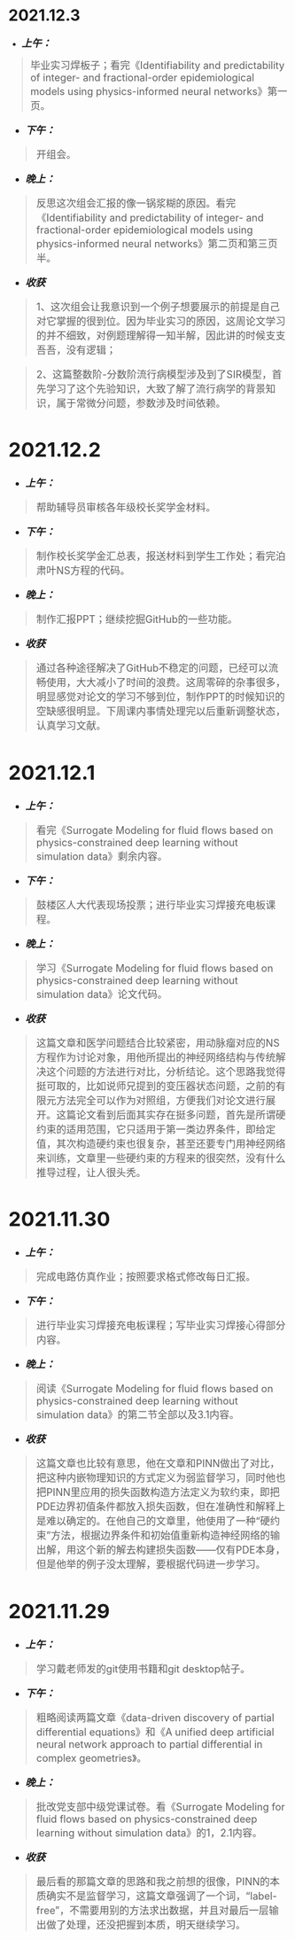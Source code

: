#  2021.12.3
* <font size=4>__*上午：*__</font>
> <font size=4>毕业实习焊板子；看完《Identifiability and predictability of integer- and fractional-order epidemiological models using physics-informed neural networks》第一页。
* <font size=4>__*下午：*__</font>
>开组会。
* <font size=4>__*晚上：*__</font>
>反思这次组会汇报的像一锅浆糊的原因。看完《Identifiability and predictability of integer- and fractional-order epidemiological models using physics-informed neural networks》第二页和第三页半。
* <font size=4>__*收获*__</font>
> 1、这次组会让我意识到一个例子想要展示的前提是自己对它掌握的很到位。因为毕业实习的原因，这周论文学习的并不细致，对例题理解得一知半解，因此讲的时候支支吾吾，没有逻辑；
  
> 2、这篇整数阶-分数阶流行病模型涉及到了SIR模型，首先学习了这个先验知识，大致了解了流行病学的背景知识，属于常微分问题，参数涉及时间依赖。

#  2021.12.2
* <font size=4>__*上午：*__</font>
> <font size=4>帮助辅导员审核各年级校长奖学金材料。
* <font size=4>__*下午：*__</font>
>制作校长奖学金汇总表，报送材料到学生工作处；看完泊肃叶NS方程的代码。
* <font size=4>__*晚上：*__</font>
>制作汇报PPT；继续挖掘GitHub的一些功能。
* <font size=4>__*收获*__</font>
>通过各种途径解决了GitHub不稳定的问题，已经可以流畅使用，大大减小了时间的浪费。这周零碎的杂事很多，明显感觉对论文的学习不够到位，制作PPT的时候知识的空缺感很明显。下周课内事情处理完以后重新调整状态，认真学习文献。


#  2021.12.1
* <font size=4>__*上午：*__</font>
> <font size=4>看完《Surrogate Modeling for fluid flows based on physics-constrained deep learning without simulation data》剩余内容。
* <font size=4>__*下午：*__</font>
>鼓楼区人大代表现场投票；进行毕业实习焊接充电板课程。
* <font size=4>__*晚上：*__</font>
>学习《Surrogate Modeling for fluid flows based on physics-constrained deep learning without simulation data》论文代码。
* <font size=4>__*收获*__</font>
>这篇文章和医学问题结合比较紧密，用动脉瘤对应的NS方程作为讨论对象，用他所提出的神经网络结构与传统解决这个问题的方法进行对比，分析结论。这个思路我觉得挺可取的，比如说师兄提到的变压器状态问题，之前的有限元方法完全可以作为对照组，方便我们对论文进行展开。这篇论文看到后面其实存在挺多问题，首先是所谓硬约束的适用范围，它只适用于第一类边界条件，即给定值，其次构造硬约束也很复杂，甚至还要专门用神经网络来训练，文章里一些硬约束的方程来的很突然，没有什么推导过程，让人很头秃。


#  2021.11.30
* <font size=4>__*上午：*__</font>
> <font size=4>完成电路仿真作业；按照要求格式修改每日汇报。</font>
* <font size=4>__*下午：*__</font>
>进行毕业实习焊接充电板课程；写毕业实习焊接心得部分内容。
* <font size=4>__*晚上：*__</font>
>阅读《Surrogate Modeling for fluid flows based on physics-constrained deep learning without simulation data》的第二节全部以及3.1内容。
* <font size=4>__*收获*__</font>
>这篇文章也比较有意思，他在文章和PINN做出了对比，把这种内嵌物理知识的方式定义为弱监督学习，同时他也把PINN里应用的损失函数构造方法定义为软约束，即把PDE边界初值条件都放入损失函数，但在准确性和解释上是难以确定的。在他自己的文章里，他使用了一种“硬约束”方法，根据边界条件和初始值重新构造神经网络的输出解，用这个新的解去构建损失函数——仅有PDE本身，但是他举的例子没太理解，要根据代码进一步学习。


#  2021.11.29
* <font size=4>__*上午：*__</font>
> <font size=4>学习戴老师发的git使用书籍和git desktop帖子。</font>
* <font size=4>__*下午：*__</font>
>粗略阅读两篇文章《data-driven discovery of partial differential equations》和《A unified deep artificial neural network approach to partial differential in complex geometries》。
* <font size=4>__*晚上：*__</font>
>批改党支部中级党课试卷。看《Surrogate Modeling for fluid flows based on physics-constrained deep learning without simulation data》的1，2.1内容。
* <font size=4>__*收获*__</font>
>最后看的那篇文章的思路和我之前想的很像，PINN的本质确实不是监督学习，这篇文章强调了一个词，“label-free”，不需要用别的方法求出数据，并且对最后一层输出做了处理，还没把握到本质，明天继续学习。




